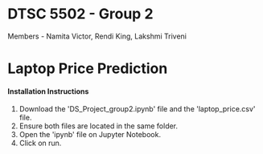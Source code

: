 # DTSC 5502 - Group 2
Members - Namita Victor, Rendi King, Lakshmi Triveni
# Laptop Price Prediction
#### Installation Instructions
1) Download the 'DS_Project_group2.ipynb' file and the 'laptop_price.csv' file.
2) Ensure both files are located in the same folder.
3) Open the 'ipynb' file on Jupyter Notebook.
4) Click on run.
